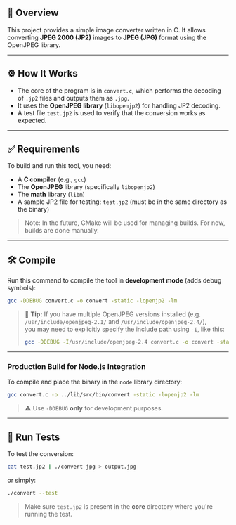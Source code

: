 ## 📖 Overview

This project provides a simple image converter written in C. It allows converting **JPEG 2000 (JP2)** images to **JPEG (JPG)** format using the OpenJPEG library.

---

## ⚙️ How It Works

- The core of the program is in `convert.c`, which performs the decoding of `.jp2` files and outputs them as `.jpg`.
- It uses the **OpenJPEG library** (`libopenjp2`) for handling JP2 decoding.
- A test file `test.jp2` is used to verify that the conversion works as expected.

---

## ✅ Requirements

To build and run this tool, you need:

- A **C compiler** (e.g., `gcc`)
- The **OpenJPEG** library (specifically `libopenjp2`)
- The **math** library (`libm`)
- A sample JP2 file for testing: `test.jp2` (must be in the same directory as the binary)

> Note: In the future, CMake will be used for managing builds. For now, builds are done manually.

---

## 🛠️ Compile

Run this command to compile the tool in **development mode** (adds debug symbols):

```bash
gcc -DDEBUG convert.c -o convert -static -lopenjp2 -lm
```

> 🧠 **Tip:** If you have multiple OpenJPEG versions installed (e.g. `/usr/include/openjpeg-2.1/` and `/usr/include/openjpeg-2.4/`),  
> you may need to explicitly specify the include path using `-I`, like this:
>
> ```bash
> gcc -DDEBUG -I/usr/include/openjpeg-2.4 convert.c -o convert -static -lopenjp2 -lm
> ```

---

### Production Build for Node.js Integration

To compile and place the binary in the `node` library directory:

```bash
gcc convert.c -o ../lib/src/bin/convert -static -lopenjp2 -lm
```

> ⚠️ Use `-DDEBUG` **only** for development purposes.

---

## 🧪 Run Tests

To test the conversion:

```bash
cat test.jp2 | ./convert jpg > output.jpg
```

or simply:

```bash
./convert --test
```

> Make sure `test.jp2` is present in the **core** directory where you're running the test.
